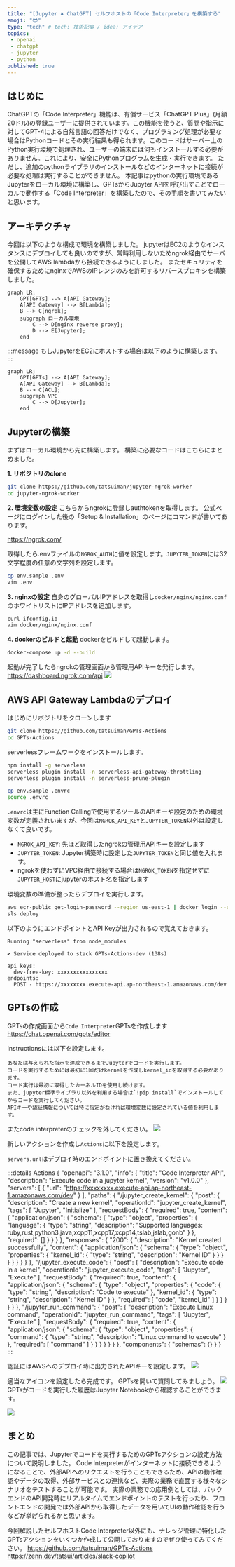 ```yaml
---
title: "[Jupyter ✖️ ChatGPT] セルフホストの「Code Interpreter」を構築する"
emoji: "😎"
type: "tech" # tech: 技術記事 / idea: アイデア
topics:
 - openai
 - chatgpt
 - jupyter
 - python
published: true
---
```


## はじめに
ChatGPTの「Code Interpreter」機能は、有償サービス「ChatGPT Plus」(月額20ドル)の登録ユーザーに提供されています。この機能を使うと、質問や指示に対してGPT-4による自然言語の回答だけでなく、プログラミング処理が必要な場合はPythonコードとその実行結果も得られます。このコードはサーバー上のPython実行環境で処理され、ユーザーの端末には何もインストールする必要がありません。これにより、安全にPythonプログラムを生成・実行できます。
ただし、追加のpythonライブラリのインストールなどのインターネットに接続が必要な処理は実行することができません。
本記事はpythonの実行環境であるJupyterをローカル環境に構築し、GPTsからJupyter APIを呼び出すことでローカルで動作する「Code Interpreter」を構築したので、その手順を書いてみたいと思います。

## アーキテクチャ
今回は以下のような構成で環境を構築しました。
jupyterはEC2のようなインスタンスにデプロイしても良いのですが、常時利用しないためngrok経由でサーバを公開してAWS lambdaから接続できるようにしました。
またセキュリティを確保するためにnginxでAWSのIPレンジのみを許可するリバースプロキシを構築しました。
```mermaid
graph LR;
    GPT[GPTs] --> A[API Gateway];
    A[API Gateway] --> B[Lambda];
    B --> C[ngrok];
    subgraph ローカル環境
        C --> D[nginx reverse proxy];
        D --> E[Jupyter];
    end
```
:::message
もしJupyterをEC2にホストする場合は以下のように構築します。
:::
```mermaid
graph LR;
    GPT[GPTs] --> A[API Gateway];
    A[API Gateway] --> B[Lambda];
    B --> C[ACL];
    subgraph VPC
        C --> D[Jupyter];
    end
```

## Jupyterの構築
まずはローカル環境から先に構築します。
構築に必要なコードはこちらにまとめました。

**1. リポジトリのclone**
```bash
git clone https://github.com/tatsuiman/jupyter-ngrok-worker
cd jupyter-ngrok-worker
```

**2. 環境変数の設定**
こちらからngrokに登録しauthtokenを取得します。
公式ページにログインした後の「Setup & Installation」のページにコマンドが書いてあります。

https://ngrok.com/

取得したら.envファイルの`NGROK_AUTH`に値を設定します。`JUPYTER_TOKEN`には32文字程度の任意の文字列を設定します。
```bash
cp env.sample .env
vim .env
```

**3. nginxの設定**
自身のグローバルIPアドレスを取得し`docker/nginx/nginx.conf`のホワイトリストにIPアドレスを追加します。
```bash
curl ifconfig.io
vim docker/nginx/nginx.conf
```

**4. dockerのビルドと起動**
dockerをビルドして起動します。


```bash
docker-compose up -d --build
```

起動が完了したらngrokの管理画面から管理用APIキーを発行します。
https://dashboard.ngrok.com/api
![](/images/gpts-actions/ngrok.png)

## AWS API Gateway Lambdaのデプロイ
はじめにリポジトリをクローンします
```bash
git clone https://github.com/tatsuiman/GPTs-Actions
cd GPTs-Actions
```

serverlessフレームワークをインストールします。
```bash
npm install -g serverless
serverless plugin install -n serverless-api-gateway-throttling
serverless plugin install -n serverless-prune-plugin
```

```bash
cp env.sample .envrc
source .envrc
```

`.envrc`は主にFunction Callingで使用するツールのAPIキーや設定のための環境変数が定義されいますが、今回は`NGROK_API_KEY`と`JUPYTER_TOKEN`以外は設定しなくて良いです。

* `NGROK_API_KEY`: 先ほど取得したngrokの管理用APIキーを設定します
* `JUPYTER_TOKEN`: Jupyter構築時に設定した`JUPYTER_TOKEN`と同じ値を入れます。
* ngrokを使わずにVPC経由で接続する場合は`NGROK_TOKEN`を指定せずに`JUPYTER_HOST`にjupyterのホスト名を指定します


環境変数の準備が整ったらデプロイを実行します。
```bash
aws ecr-public get-login-password --region us-east-1 | docker login --username AWS --password-stdin public.ecr.aws
sls deploy
```

以下のようにエンドポイントとAPI Keyが出力されるので覚えておきます。
```
Running "serverless" from node_modules

✔ Service deployed to stack GPTs-Actions-dev (138s)

api keys:
  dev-free-key: xxxxxxxxxxxxxxxx
endpoints:
  POST - https://xxxxxxxx.execute-api.ap-northeast-1.amazonaws.com/dev
```

## GPTsの作成
GPTsの作成画面から`Code Interpreter`GPTsを作成します
https://chat.openai.com/gpts/editor


Instructionsには以下を設定します。
```
あなたは与えられた指示を達成できるまでJupyterでコードを実行します。
コードを実行するためには最初に1回だけkernelを作成しkernel_idを取得する必要があります。
コード実行は最初に取得したカーネルIDを使用し続けます。
また、jupyter標準ライブラリ以外を利用する場合は`!pip install`でインストールしてからコードを実行してください。
APIキーや認証情報については特に指定がなければ環境変数に設定されている値を利用します。
```

またcode interpreterのチェックを外してください。
![](/images/gpts-actions/gpts.png)

新しいアクションを作成し`Actions`に以下を設定します。

`servers.url`はデプロイ時のエンドポイントに置き換えてください。

:::details Actions
{
  "openapi": "3.1.0",
  "info": {
    "title": "Code Interpreter API",
    "description": "Execute code in a jupyter kernel",
    "version": "v1.0.0"
  },
  "servers": [
    {
      "url": "https://xxxxxxxx.execute-api.ap-northeast-1.amazonaws.com/dev"
    }
  ],
  "paths": {
    "/jupyter_create_kernel": {
      "post": {
        "description": "Create a new kernel",
        "operationId": "jupyter_create_kernel",
        "tags": [
          "Jupyter",
          "Initialize"
        ],
        "requestBody": {
          "required": true,
          "content": {
            "application/json": {
              "schema": {
                "type": "object",
                "properties": {
                  "language": {
                    "type": "string",
                    "description": "Supported languages: ruby,rust,python3,java,xcpp11,xcpp17,xcpp14,tslab,jslab,gonb"
                  }
                },
                "required": []
              }
            }
          }
        },
        "responses": {
          "200": {
            "description": "Kernel created successfully",
            "content": {
              "application/json": {
                "schema": {
                  "type": "object",
                  "properties": {
                    "kernel_id": {
                      "type": "string",
                      "description": "Kernel ID"
                    }
                  }
                }
              }
            }
          }
        }
      }
    },
    "/jupyter_execute_code": {
      "post": {
        "description": "Execute code in a kernel",
        "operationId": "jupyter_execute_code",
        "tags": [
          "Jupyter",
          "Execute"
        ],
        "requestBody": {
          "required": true,
          "content": {
            "application/json": {
              "schema": {
                "type": "object",
                "properties": {
                  "code": {
                    "type": "string",
                    "description": "Code to execute"
                  },
                  "kernel_id": {
                    "type": "string",
                    "description": "Kernel ID"
                  }
                },
                "required": [
                  "code",
                  "kernel_id"
                ]
              }
            }
          }
        }
      }
    },
    "/jupyter_run_command": {
      "post": {
        "description": "Execute Linux command",
        "operationId": "jupyter_run_command",
        "tags": [
          "Jupyter",
          "Execute"
        ],
        "requestBody": {
          "required": true,
          "content": {
            "application/json": {
              "schema": {
                "type": "object",
                "properties": {
                  "command": {
                    "type": "string",
                    "description": "Linux command to execute"
                  }
                },
                "required": [
                  "command"
                ]
              }
            }
          }
        }
      }
    }
  },
  "components": {
    "schemas": {}
  }
}
:::

認証にはAWSへのデプロイ時に出力されたAPIキーを設定します。
![](/images/gpts-actions/api.png)

適当なアイコンを設定したら完成です。
GPTsを開いて質問してみましょう。
![](https://raw.githubusercontent.com/tatsuiman/GPTs-Actions/main/docs/open-code-interpreter.gif)
GPTsがコードを実行した履歴はJupyter Notebookから確認することができます。

![](/images/gpts-actions/jupyter.png)

## まとめ

この記事では、Jupyterでコードを実行するためのGPTsアクションの設定方法について説明しました。
Code Interpreterがインターネットに接続できるようになることで、外部APIへのリクエストを行うこともできるため、APIの動作確認やデータの取得、外部サービスとの連携など、実際の業務で直面する様々なシナリオをテストすることが可能です。
実際の業務での応用例としては、バックエンドのAPI開発時にリアルタイムでエンドポイントのテストを行ったり、フロントエンドの開発では外部APIから取得したデータを用いてUIの動作確認を行うなどが挙げられるかと思います。

今回解説したセルフホストCode Interpreter以外にも、ナレッジ管理に特化したGPTsアクションをいくつか作成して公開しておりますのでぜひ使ってみてください。
https://github.com/tatsuiman/GPTs-Actions
https://zenn.dev/tatsui/articles/slack-copilot
